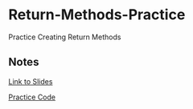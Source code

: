 # Return-Methods-Practice
Practice Creating Return Methods


## Notes
[Link to Slides](https://docs.google.com/presentation/d/1jBhJ2p5wSn62H7WCc4qNecvZAVP1O6tJco77RPGiSFA/edit#slide=id.g16316942cd_0_175)

[Practice Code](SampleCode/returnMethods.rb)
